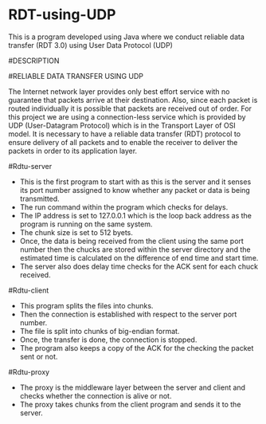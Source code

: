# RDT-using-UDP
This is a program developed using Java where we conduct reliable data transfer (RDT 3.0) using User Data Protocol (UDP)

#DESCRIPTION

#RELIABLE DATA TRANSFER USING UDP

The Internet network layer provides only best effort service with no guarantee that packets arrive at their destination. Also, since each packet is routed individually it is possible that packets are received out of order. For this project we are using a connection-less service which is provided by UDP (User-Datagram Protocol) which is in the Transport Layer of OSI model. It is necessary to have a reliable data transfer (RDT) protocol to ensure delivery of all packets and to enable the receiver to deliver the packets in order to its application layer.

#Rdtu-server

- This is the first program to start with as this is the server and it senses its port number assigned to know whether any packet or data is being transmitted.
- The run command within the program which checks for delays.
- The IP address is set to 127.0.0.1 which is the loop back address as the program is running on the same system.
- The chunk size is set to 512 byets.
- Once, the data is being received from the client using the same port number then the chucks are stored within the server directory and the estimated time is calculated on the difference of end time and start time.
- The server also does delay time checks for the ACK sent for each chuck received.

#Rdtu-client

- This program splits the files into chunks.
- Then the connection is established with respect to the server port number.
- The file is split into chunks of big-endian format.
- Once, the transfer is done, the connection is stopped.
- The program also keeps a copy of the ACK for the checking the packet sent or not.

#Rdtu-proxy

- The proxy is the middleware layer between the server and client and checks whether the connection is alive or not.
- The proxy takes chunks from the client program and sends it to the server.
